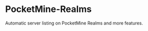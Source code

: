 PocketMine-Realms
=================

Automatic server listing on PocketMine Realms and more features.
